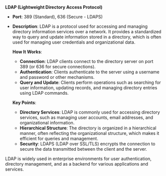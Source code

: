 **LDAP (Lightweight Directory Access Protocol)**  
- **Port**: 389 (Standard), 636 (Secure - LDAPS)  
- **Description**: LDAP is a protocol used for accessing and managing directory information services over a network. It provides a standardized way to query and update information stored in a directory, which is often used for managing user credentials and organizational data.

   **How It Works**:
   - **Connection**: LDAP clients connect to the directory server on port 389 (or 636 for secure connections).
   - **Authentication**: Clients authenticate to the server using a username and password or other mechanisms.
   - **Query and Update**: Clients perform operations such as searching for user information, updating records, and managing directory entries using LDAP commands.

   **Key Points**:
   - **Directory Services**: LDAP is commonly used for accessing directory services, such as managing user accounts, email addresses, and organizational information.
   - **Hierarchical Structure**: The directory is organized in a hierarchical manner, often reflecting the organizational structure, which makes it efficient for queries and management.
   - **Security**: LDAPS (LDAP over SSL/TLS) encrypts the connection to secure the data transmitted between the client and the server.

LDAP is widely used in enterprise environments for user authentication, directory management, and as a backend for various applications and services.
